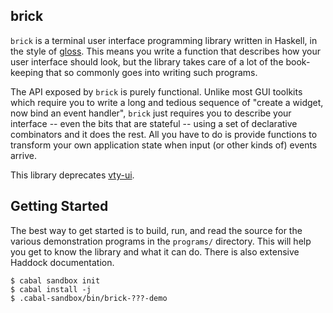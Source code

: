 brick
-----

`brick` is a terminal user interface programming
library written in Haskell, in the style of
[gloss](http://hackage.haskell.org/package/gloss). This means you write
a function that describes how your user interface should look, but the
library takes care of a lot of the book-keeping that so commonly goes
into writing such programs.

The API exposed by `brick` is purely functional. Unlike most GUI
toolkits which require you to write a long and tedious sequence of
"create a widget, now bind an event handler", `brick` just requires you
to describe your interface -- even the bits that are stateful -- using
a set of declarative combinators and it does the rest. All you have to
do is provide functions to transform your own application state when
input (or other kinds of) events arrive.

This library deprecates [vty-ui](https://github.com/jtdaugherty/vty-ui).

Getting Started
---------------

The best way to get started is to build, run, and read the source for
the various demonstration programs in the `programs/` directory. This
will help you get to know the library and what it can do. There is also
extensive Haddock documentation.

```
$ cabal sandbox init
$ cabal install -j
$ .cabal-sandbox/bin/brick-???-demo
```

